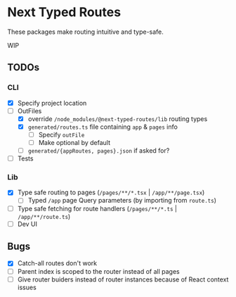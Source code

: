 # Next Typed Routes
These packages make routing intuitive and type-safe.

WIP

## TODOs
### CLI
 - [x] Specify project location
 - [ ] OutFiles
    - [x] override `/node_modules/@next-typed-routes/lib` routing types
    - [x] `generated/routes.ts` file containing `app` & `pages` info
        - [ ] Specify `outFile`
        - [ ] Make optional by default
    - [ ] `generated/{appRoutes, pages}.json` if asked for?
 - [ ] Tests

### Lib
 - [x] Type safe routing to pages (`/pages/**/*.tsx` | `/app/**/page.tsx`)
    <!-- - [ ] Support multiple occurances of the same path parameter (if allowed by next) -->
    - [ ] Typed `/app` page Query parameters (by importing from `route.ts`)
 - [ ] Type safe fetching for route handlers (`/pages/**/*.ts` | `/app/**/route.ts`)
 - [ ] Dev UI

## Bugs
 - [x] Catch-all routes don't work
 - [ ] Parent index is scoped to the router instead of all pages
 - [ ] Give router buiders instead of router instances because of React context issues
